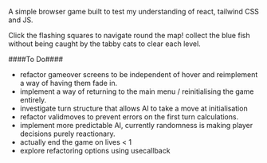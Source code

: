 A simple browser game built to test my understanding of react, tailwind CSS and JS.

Click the flashing squares to navigate round the map! collect the blue fish without being caught by the tabby cats to clear each level.

####To Do####
- refactor gameover screens to be independent of hover and reimplement a way of having them fade in.
- implement a way of returning to the main menu / reinitialising the game entirely.
- investigate turn structure that allows AI to take a move at initialisation
- refactor validmoves to prevent errors on the first turn calculations.
- implement more predictable AI, currently randomness is making player decisions purely reactionary.
- actually end the game on lives < 1
- explore refactoring options using usecallback
